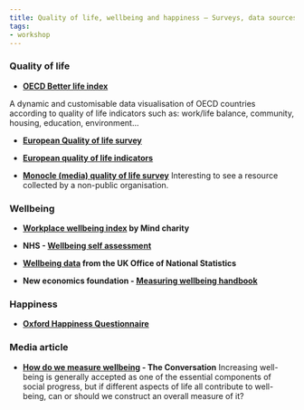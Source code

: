 ```yaml
---
title: Quality of life, wellbeing and happiness — Surveys, data sources and articles  
tags:
- workshop
---
```


### Quality of life

- **[OECD Better life index](http://www.oecdbetterlifeindex.org)**

A dynamic and customisable data visualisation of OECD countries according to quality of life indicators such as: work/life balance, community, housing, education, environment...

- **[European Quality of life survey](https://www.eurofound.europa.eu/surveys/european-quality-of-life-surveys)** 

- **[European quality of life indicators](http://ec.europa.eu/eurostat/statistics-explained/index.php/Quality_of_life_indicators_-_measuring_quality_of_life)**

- **[Monocle (media) quality of life survey](https://monocle.com/film/affairs/quality-of-life-survey-top-25-cities-2017/)** 
Interesting to see a resource collected by a non-public organisation.

### Wellbeing

- **[Workplace wellbeing index](https://www.mind.org.uk/workplace/workplace-wellbeing-index/) by Mind charity**

- **NHS - [Wellbeing self assessment](https://www.nhs.uk/Tools/Documents/Wellbeing%20self-assessment.htm)** 

- **[Wellbeing data](https://www.ons.gov.uk/peoplepopulationandcommunity/wellbeing) from the UK Office of National Statistics**

- **New economics foundation - [Measuring wellbeing handbook](http://www.uknswp.org/wp-content/uploads/Measuring_well-being_handbook_FINAL.pdf)**

### Happiness

- **[Oxford Happiness Questionnaire](http://www.meaningandhappiness.com/oxford-happiness-questionnaire/214/)**

### Media article

- **[How do we measure wellbeing](https://theconversation.com/how-do-we-measure-well-being-70967) - The Conversation**
Increasing well-being is generally accepted as one of the essential components of social progress, but if different aspects of life all contribute to well-being, can or should we construct an overall measure of it? 


